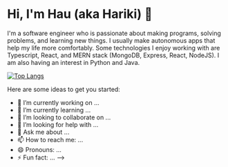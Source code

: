 # Hi, I'm Hau (aka Hariki) 👋

I'm a software engineer who is passionate about making programs, solving problems, and learning new things. I usually make autonomous apps that help my life more comfortably. Some technologies I enjoy working with are Typescript, React, and MERN stack (MongoDB, Express, React, NodeJS). I am also having an interest in Python and Java.


[![Top Langs](https://github-readme-stats.vercel.app/api/top-langs/?username=harikirito&count_private=true&hide=php)](github.com)


Here are some ideas to get you started:

- 🔭 I’m currently working on ...
- 🌱 I’m currently learning ...
- 👯 I’m looking to collaborate on ...
- 🤔 I’m looking for help with ...
- 💬 Ask me about ...
- 📫 How to reach me: ...
- 😄 Pronouns: ...
- ⚡ Fun fact: ...
-->
